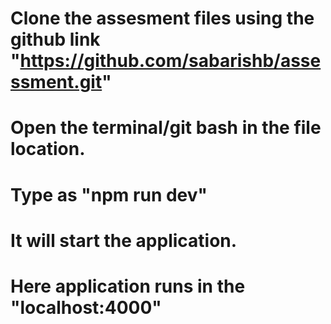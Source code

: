 # Clone the assesment files using the github link "https://github.com/sabarishb/assessment.git"
# Open the terminal/git bash in the file location.
# Type as "npm run dev"
# It will start the application.
# Here application runs in the "localhost:4000"
